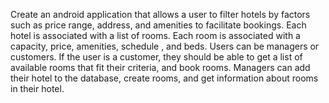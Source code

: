Create an android application that allows a user to filter hotels by factors such as price range, address, and amenities to facilitate bookings. Each hotel is associated with a list of rooms. Each room is associated with a capacity, price, amenities, schedule , and beds. 
Users can be managers or customers. If the user is a customer, they should be able to get a list of available rooms that fit their criteria, and book rooms. Managers can add their hotel to the database, create rooms, and get information about rooms in their hotel.
